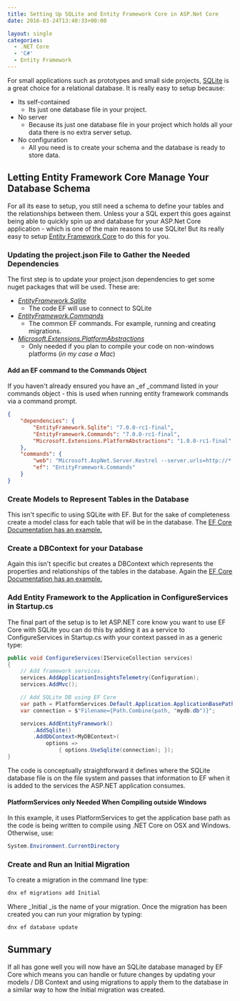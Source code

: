 ```yaml
---
title: Setting Up SQLite and Entity Framework Core in ASP.Net Core
date: 2016-03-24T13:40:33+00:00

layout: single
categories:
  - .NET Core
  - 'C#'
  - Entity Framework
---
```

For small applications such as prototypes and small side projects, [SQLite](https://www.sqlite.org/whentouse.html) is a great choice for a relational database. It is really easy to setup because:

  * Its self-contained 
      * Its just one database file in your project.
  * No server 
      * Because its just one database file in your project which holds all your data there is no extra server setup.
  * No configuration 
      * All you need is to create your schema and the database is ready to store data.

## Letting Entity Framework Core Manage Your Database Schema

For all its ease to setup, you still need a schema to define your tables and the relationships between them. Unless your a SQL expert this goes against being able to quickly spin up and database for your ASP.Net Core application - which is one of the main reasons to use SQLite! But its really easy to setup [Entity Framework Core](https://github.com/aspnet/EntityFramework) to do this for you.

### Updating the project.json File to Gather the Needed Dependencies

The first step is to update your project.json dependencies to get some nuget packages that will be used. These are:

  * _[EntityFramework.Sqlite](https://www.nuget.org/packages/EntityFramework.SQLite/)_ 
      * The code EF will use to connect to SQLite
  * _[EntityFramework.Commands](https://www.nuget.org/packages/EntityFramework.Commands/7.0.0-rc1-final)_ 
      * The common EF commands. For example, running and creating migrations.
  * _[Microsoft.Extensions.PlatformAbstractions](https://www.nuget.org/packages/Microsoft.Extensions.PlatformAbstractions/1.0.0-rc1-final)_ 
      * Only needed if you plan to compile your code on non-windows platforms (_in my case a Mac_)

#### Add an EF command to the Commands Object

If you haven't already ensured you have an _ef _command listed in your commands object - this is used when running entity framework commands via a command prompt.

```json
{
    "dependencies": {
        "EntityFramework.Sqlite": "7.0.0-rc1-final",
        "EntityFramework.Commands": "7.0.0-rc1-final",
        "Microsoft.Extensions.PlatformAbstractions": "1.0.0-rc1-final"
    },
    "commands": {
        "web": "Microsoft.AspNet.Server.Kestrel --server.urls=http://*:9000/",
        "ef": "EntityFramework.Commands"
    }
}
```

### Create Models to Represent Tables in the Database

This isn't specific to using SQLite with EF. But for the sake of completeness create a model class for each table that will be in the database. The [EF Core Documentation has an example.](http://ef.readthedocs.org/en/latest/platforms/coreclr/getting-started-osx.html#create-your-model)

### Create a DBContext for your Database

Again this isn't specific but creates a DBContext which represents the properties and relationships of the tables in the database. Again the [EF Core Documentation has an example.](http://ef.readthedocs.org/en/latest/platforms/coreclr/getting-started-osx.html#create-your-model)

### Add Entity Framework to the Application in ConfigureServices in Startup.cs

The final part of the setup is to let ASP.NET core know you want to use EF Core with SQLite you can do this by adding it as a service to ConfigureServices in Startup.cs with your context passed in as a generic type:

```csharp
public void ConfigureServices(IServiceCollection services)
{
    // Add framework services.
    services.AddApplicationInsightsTelemetry(Configuration);
    services.AddMvc();

    // Add SQLite DB using EF Core
    var path = PlatformServices.Default.Application.ApplicationBasePath;
    var connection = $"Filename={Path.Combine(path, "mydb.db")}";

    services.AddEntityFramework()
        .AddSqlite()
        .AddDbContext<MyDBContext>(
            options =>
                { options.UseSqlite(connection); });
}
```

The code is conceptually straightforward it defines where the SQLite database file is on the file system and passes that information to EF when it is added to the services the ASP.NET application consumes.

#### PlatformServices only Needed When Compiling outside Windows

In this example, it uses PlatformServices to get the application base path as the code is being written to compile using .NET Core on OSX and Windows. Otherwise, use:

```csharp
System.Environment.CurrentDirectory
```

### Create and Run an Initial Migration

To create a migration in the command line type:

```bash
dnx ef migrations add Initial
```

Where _Initial _is the name of your migration. Once the migration has been created you can run your migration by typing:

```bash
dnx ef database update
```

## Summary

If all has gone well you will now have an SQLite database managed by EF Core which means you can handle or future changes by updating your models / DB Context and using migrations to apply them to the database in a similar way to how the Initial migration was created.